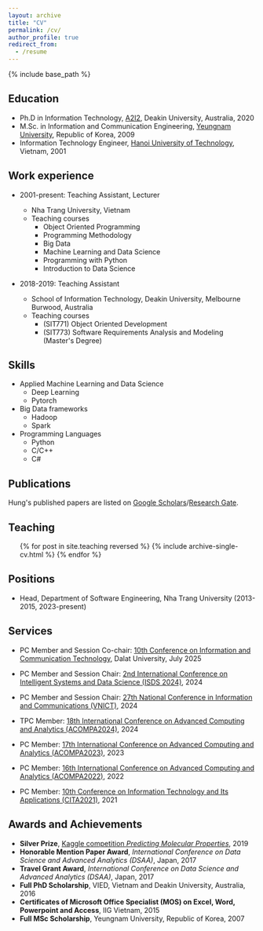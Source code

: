 ```yaml
---
layout: archive
title: "CV"
permalink: /cv/
author_profile: true
redirect_from:
  - /resume
---
```


{% include base_path %}

## Education

* Ph.D in Information Technology, [A2I2](https://a2i2.deakin.edu.au/), Deakin University, Australia, 2020
* M.Sc. in Information and Communication Engineering, [Yeungnam University](https://www.yu.ac.kr/english/index.do), Republic of Korea, 2009
* Information Technology Engineer, [Hanoi University of Technology](https://hust.edu.vn/), Vietnam, 2001

## Work experience

* 2001-present: Teaching Assistant, Lecturer
  * Nha Trang University, Vietnam
  * Teaching courses
    * Object Oriented Programming
    * Programming Methodology
    * Big Data
    * Machine Learning and Data Science
    * Programming with Python
    * Introduction to Data Science

* 2018-2019: Teaching Assistant
  * School of Information Technology, Deakin University, Melbourne Burwood, Australia
  * Teaching courses
    * (SIT771) Object Oriented Development
    * (SIT773) Software Requirements Analysis and Modeling (Master's Degree)

## Skills

* Applied Machine Learning and Data Science
  * Deep Learning
  * Pytorch
* Big Data frameworks
  * Hadoop
  * Spark
* Programming Languages
  * Python
  * C/C++
  * C#

## Publications

  Hung's published papers are listed on [Google Scholars](https://scholar.google.com/citations?user=NDDWXZsAAAAJ)/[Research Gate](https://www.researchgate.net/profile/Hung-Nguyen-88).

## Teaching

  <ul>
  {% for post in site.teaching reversed %}
    {% include archive-single-cv.html %}
  {% endfor %}
  </ul>

## Positions

* Head, Department of Software Engineering, Nha Trang University (2013-2015, 2023-present)
  
## Services

* PC Member and Session Co-chair: [10th Conference on Information and Communication Technology](https://ict2025.dlu.edu.vn/), Dalat University, July 2025

* PC Member and Session Chair: [2nd International Conference on Intelligent Systems and Data Science (ISDS 2024)](https://isds.ctu.edu.vn/2024/), 2024
* PC Member and Session Chair: [27th National Conference in Information and Communications (VNICT)](https://hoithaoquocgiacntt.ac.vn/), 2024
* TPC Member: [18th International Conference on Advanced Computing and Analytics (ACOMPA2024)](https://acompa.live/), 2024
* PC Member: [17th International Conference on Advanced Computing and Analytics (ACOMPA2023)](https://acompa.live/), 2023
* PC Member: [16th International Conference on Advanced Computing and Analytics (ACOMPA2022)](https://acompa.live/), 2022
* PC Member: [10th Conference on Information Technology and Its Applications (CITA2021)](#), 2021

## Awards and Achievements

* **Silver Prize**, [Kaggle competition *Predicting Molecular Properties*](https://www.kaggle.com/competitions/champs-scalar-coupling/leaderboard), 2019
* **Honorable Mention Paper Award**, *International Conference on Data Science and Advanced Analytics (DSAA)*, Japan, 2017
* **Travel Grant Award**, *International Conference on Data Science and Advanced Analytics (DSAA)*, Japan, 2017
* **Full PhD Scholarship**, VIED, Vietnam and Deakin University, Australia, 2016
* **Certificates of Microsoft Office Specialist (MOS) on Excel, Word, Powerpoint and Access**, IIG Vietnam, 2015
* **Full MSc Scholarship**, Yeungnam University, Republic of Korea, 2007
